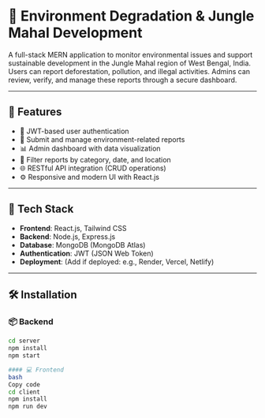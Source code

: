 # 🌱 Environment Degradation & Jungle Mahal Development

A full-stack MERN application to monitor environmental issues and support sustainable development in the Jungle Mahal region of West Bengal, India. Users can report deforestation, pollution, and illegal activities. Admins can review, verify, and manage these reports through a secure dashboard.

---

## 🚀 Features

- 🔐 JWT-based user authentication
- 📝 Submit and manage environment-related reports
- 📊 Admin dashboard with data visualization
- 📍 Filter reports by category, date, and location
- 🌐 RESTful API integration (CRUD operations)
- ⚙️ Responsive and modern UI with React.js

---

## 🧰 Tech Stack

- **Frontend**: React.js, Tailwind CSS
- **Backend**: Node.js, Express.js
- **Database**: MongoDB (MongoDB Atlas)
- **Authentication**: JWT (JSON Web Token)
- **Deployment**: (Add if deployed: e.g., Render, Vercel, Netlify)

---



## 🛠️ Installation

### 📦 Backend

```bash
cd server
npm install
npm start

#### 💻 Frontend
bash
Copy code
cd client
npm install
npm run dev


